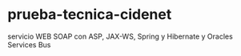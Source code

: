 # prueba-tecnica-cidenet
servicio WEB SOAP con ASP, JAX-WS, Spring y Hibernate y Oracles Services Bus
